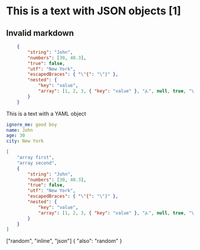 # This is a text with JSON objects [1]

## Invalid markdown

```json
    {
        "string": "John",
        "numbers": [30, 40.3],
        "true": false,
        "utf": "New York",
        "escapedBraces": { "\"{": "\"}" },
        "nested": {
            "key": "value",
            "array": [1, 2, 3, { "key": "value" }, "⍼", null, true, "\u00A9"]
        }
    }
```

This is a text with a YAML object

```yaml
ignore_me: good boy
name: John
age: 30
city: New York
```

```json
[
    "array first",
    "array second",
    {
        "string": "John",
        "numbers": [30, 40.3],
        "true": false,
        "utf": "New York",
        "escapedBraces": { "\"{": "\"}" },
        "nested": {
            "key": "value",
            "array": [1, 2, 3, { "key": "value" }, "⍼", null, true, "\u00A9"]
        }
    }
]
```

["random", "inline", "json"] {
    "also": "random"
}